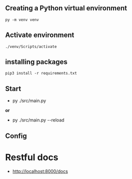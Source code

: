 ## Creating a Python virtual environment
`py -m venv venv`
## Activate environment
`./venv/Scripts/activate`

## installing packages
`pip3 install -r requirements.txt`

## Start
* py ./src/main.py

**or**

* py ./src/main.py --reload

## Config

# Restful docs
* [http://localhost:8000/docs](http://localhost:8000/docs)